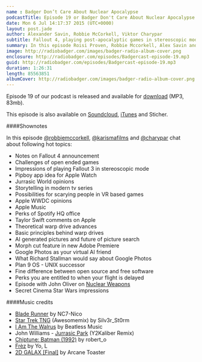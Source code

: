 ```yaml
---
name : Badger Don’t Care About Nuclear Apocalypse
podcastTitle: Episode 19 or Badger Don't Care About Nuclear Apocalypse
date: Mon 6 Jul 14:17:37 2015 (UTC+0000) 
layout: post.jade
author: Alexander Savin, Robbie McCorkell, Viktor Charypar
subtitle: Fallout 4, playing post-apocalyptic games in stereoscopic mode, Apple WWDC, theoretical advantages of warp drives, AI generated pictures, Taylor Swift, relationship with Google Photos, Secret Cinema Star Wars, Plan 9 OS
summary: In this episode Roisi Proven, Robbie Mccorkell, Alex Savin and Viktor Charypar talk about Fallout 4, playing post-apocalyptic games in stereoscopic mode, Apple WWDC, theoretical advantages of warp drives, AI generated pictures, Taylor Swift, relationship with Google Photos, Secret Cinema Star Wars, Plan 9 OS. For full shownotes and links check our website http://www.radiobadger.com
image: http://radiobadger.com/images/badger-radio-album-cover.png
enclosure: http://radiobadger.com/episodes/Badgercast-episode-19.mp3
guid: http://radiobadger.com/episodes/Badgercast-episode-19.mp3
duration: 1:26:31
length: 85563851
albumCover: http://radiobadger.com/images/badger-radio-album-cover.png
---
```


Episode 19 of our podcast is released and available for [download](http://radiobadger.com/episodes/Badgercast-episode-19.mp3) (MP3, 83mb).

This episode is also available on [Soundcloud](https://soundcloud.com/karismafilms/radio-badger-episode-19), [iTunes](https://itunes.apple.com/gb/podcast/radio-badger-tech-podcast/id918884643?mt=2) and Sticher.

####Shownotes

In this episode [@robbiemccorkell](https://twitter.com/robbiemccorkell), [@karismafilms](https://twitter.com/karismafilms) and [@charypar](https://twitter.com/charypar) chat about following hot topics:

* Notes on Fallout 4 announcement
* Challenges of open ended games
* Impressions of playing Fallout 3 in stereoscopic mode
* Pipboy app idea for Apple Watch
* Jurrasic World opinions
* Storytelling in modern tv series
* Possibilities for scarying people in VR based games
* Apple WWDC opinions
* Apple Music
* Perks of Spotify HQ office
* Taylor Swift comments on Apple
* Theoretical warp drive advances
* Basic principles behind warp drives
* AI generated pictures and future of picture search
* Morph cut feature in new Adobe Premiere
* Google Photos as your virtual AI friend
* What Richard Stallman would say about Google Photos
* Plan 9 OS - UNIX successor
* Fine difference between open source and free software
* Perks you are entitled to when your flight is delayed
* Episode with John Oliver on [Nuclear Weapons](https://www.youtube.com/watch?v=1Y1ya-yF35g)
* Secret Cinema Star Wars impressions

####Music credits

* [Blade Runner](https://soundcloud.com/n7-nico/blade-runner) by NC7-Nico
* [Star Trek TNG](https://soundcloud.com/silv3r_st0rm/star-trek-tng-aweomsemix) (Awesomemix) by Silv3r_St0rm
* [I Am The Walrus](https://soundcloud.com/beatlessmusic/8-i-am-the-walrus) by Beatless Music
* John Williams - [Jurrasic Park](https://soundcloud.com/y2kaliber/jurrasic-park-y2kaliber-remix) (Y2Kaliber Remix)
* [Chiptune: Batman (1992)](https://soundcloud.com/robert_o/chiptune-batman-1992) by robert_o
* [Frèz](https://soundcloud.com/lv-7/frez) by Yo, L
* [2D GALAX [Final]](https://soundcloud.com/arcane-toaster/2d-galax-final) by Arcane Toaster
